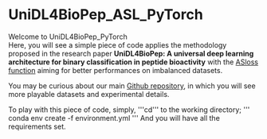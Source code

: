 # UniDL4BioPep_ASL_PyTorch

Welcome to UniDL4BioPep_PyTorch<br>
Here, you will see a simple piece of code applies the methodology proposed in the research paper **UniDL4BioPep: A universal deep learning architecture for binary classification in peptide bioactivity** with the [ASloss function](https://github.com/Alibaba-MIIL/ASL) aiming for better performances on imbalanced datasets.

You may be curious about our main [Github repository](https://github.com/dzjxzyd/UniDL4BioPep), in which you will see more playable datasets and experimental details.

To play with this piece of code, simply, '''cd''' to the working directory;
'''
conda env create -f environment.yml
'''
And you will have all the requirements set.
